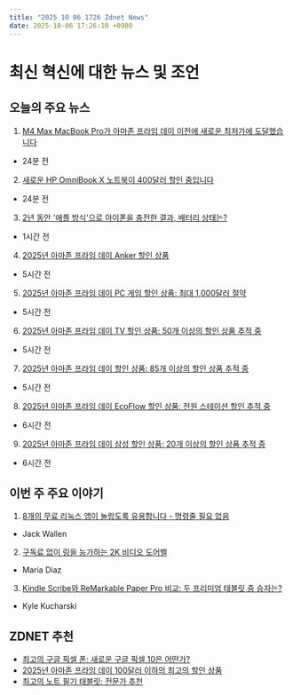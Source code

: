 ```yaml
---
title: "2025 10 06 1726 Zdnet News"
date: 2025-10-06 17:26:10 +0900
---
```


# 최신 혁신에 대한 뉴스 및 조언
## 오늘의 주요 뉴스 

1. [M4 Max MacBook Pro가 아마존 프라임 데이 이전에 새로운 최저가에 도달했습니다](https://www.zdnet.com/article/apples-m4-macbook-pro-is-200-off-ahead-of-prime-day/)  
- 24분 전 

2. [새로운 HP OmniBook X 노트북이 400달러 할인 중입니다](https://www.zdnet.com/article/this-sleek-2-in-1-hp-laptop-is-400-off-at-best-buy/)  
- 24분 전 

3. [2년 동안 '애플 방식'으로 아이폰을 충전한 결과, 배터리 상태는?](https://www.zdnet.com/article/i-charged-my-iphone-the-apple-way-for-2-years-heres-the-battery-condition-now/)  
- 1시간 전 

4. [2025년 아마존 프라임 데이 Anker 할인 상품](https://www.zdnet.com/home-and-office/energy/best-early-amazon-prime-day-anker-deals/)  
- 5시간 전 

5. [2025년 아마존 프라임 데이 PC 게임 할인 상품: 최대 1,000달러 절약](https://www.zdnet.com/home-and-office/home-entertainment/best-early-amazon-prime-day-pc-gaming-deals/)  
- 5시간 전 

6. [2025년 아마존 프라임 데이 TV 할인 상품: 50개 이상의 할인 상품 추적 중](https://www.zdnet.com/home-and-office/home-entertainment/best-early-prime-day-2025-tv-deals-10-05/)  
- 5시간 전 

7. [2025년 아마존 프라임 데이 할인 상품: 85개 이상의 할인 상품 추적 중](https://www.zdnet.com/home-and-office/best-early-amazon-october-prime-day-deals-10-05/)  
- 5시간 전 

8. [2025년 아마존 프라임 데이 EcoFlow 할인 상품: 전원 스테이션 할인 추적 중](https://www.zdnet.com/home-and-office/energy/best-early-october-prime-day-ecoflow-power-station-deals/)  
- 6시간 전 

9. [2025년 아마존 프라임 데이 삼성 할인 상품: 20개 이상의 할인 상품 추적 중](https://www.zdnet.com/article/best-early-amazon-october-prime-day-samsung-deals/)  
- 6시간 전

## 이번 주 주요 이야기 

1. [8개의 무료 리눅스 앱이 놀랍도록 유용합니다 - 명령줄 필요 없음](https://www.zdnet.com/article/8-free-linux-apps-that-are-surprisingly-useful-no-command-line-required/)  
- Jack Wallen 

2. [구독료 없이 링을 능가하는 2K 비디오 도어벨](https://www.zdnet.com/home-and-office/smart-home/finally-a-2k-video-doorbell-that-rivals-ring-but-doesnt-have-the-subscription-fees/)  
- Maria Diaz 

3. [Kindle Scribe와 ReMarkable Paper Pro 비교: 두 프리미엄 태블릿 중 승자는?](https://www.zdnet.com/article/kindle-scribe-vs-remarkable-paper-pro-i-compared-both-tablets-heres-which-is-better/)  
- Kyle Kucharski

## ZDNET 추천 
- [최고의 구글 픽셀 폰: 새로운 구글 픽셀 10은 어떤가?](https://www.zdnet.com/article/best-google-phone/)  
- [2025년 아마존 프라임 데이 100달러 이하의 최고의 할인 상품](https://www.zdnet.com/article/best-early-amazon-october-prime-day-deals-under-100/)  
- [최고의 노트 필기 태블릿: 전문가 추천](https://www.zdnet.com/article/best-note-taking-tablet/)